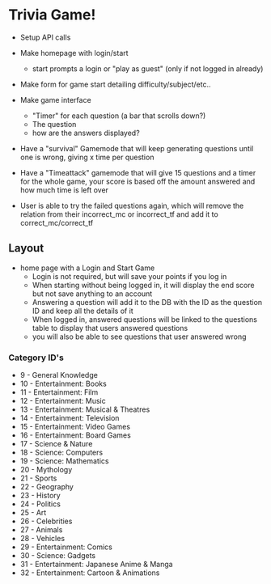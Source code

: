 # Trivia Game!

- Setup API calls
- Make homepage with login/start
  - start prompts a login or "play as guest" (only if not logged in already)
- Make form for game start detailing difficulty/subject/etc..
- Make game interface

  - "Timer" for each question (a bar that scrolls down?)
  - The question
  - how are the answers displayed?

- Have a "survival" Gamemode that will keep generating questions until one is wrong, giving x time per question
- Have a "Timeattack" gamemode that will give 15 questions and a timer for the whole game, your score is based off the amount answered and how much time is left over

- User is able to try the failed questions again, which will remove the relation from their incorrect_mc or incorrect_tf and add it to correct_mc/correct_tf

## Layout

- home page with a Login and Start Game
  - Login is not required, but will save your points if you log in
  - When starting without being logged in, it will display the end score but not save anything to an account
  - Answering a question will add it to the DB with the ID as the question ID and keep all the details of it
  - When logged in, answered questions will be linked to the questions table to display that users answered questions
  - you will also be able to see questions that user answered wrong

### Category ID's

- 9 - General Knowledge
- 10 - Entertainment: Books
- 11 - Entertainment: Film
- 12 - Entertainment: Music
- 13 - Entertainment: Musical & Theatres
- 14 - Entertainment: Television
- 15 - Entertainment: Video Games
- 16 - Entertainment: Board Games
- 17 - Science & Nature
- 18 - Science: Computers
- 19 - Science: Mathematics
- 20 - Mythology
- 21 - Sports
- 22 - Geography
- 23 - History
- 24 - Politics
- 25 - Art
- 26 - Celebrities
- 27 - Animals
- 28 - Vehicles
- 29 - Entertainment: Comics
- 30 - Science: Gadgets
- 31 - Entertainment: Japanese Anime & Manga
- 32 - Entertainment: Cartoon & Animations
